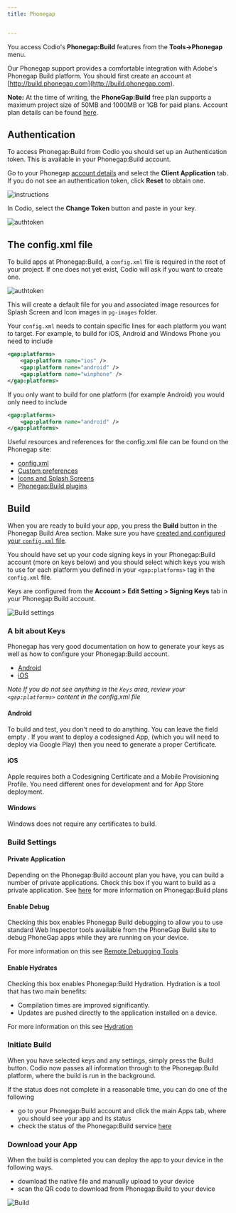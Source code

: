```yaml
---
title: Phonegap


---
```


You access Codio's **Phonegap:Build** features from the **Tools->Phonegap** menu.

Our Phonegap support provides a comfortable integration with Adobe's Phonegap Build platform. You should first create an account at [http://build.phonegap.com](http://build.phonegap.com).

**Note:** At the time of writing, the **PhoneGap:Build** free plan supports a maximum project size of 50MB and 1000MB or 1GB for paid plans. Account plan details can be found [here](https://build.phonegap.com/plans).

## Authentication
To access Phonegap:Build from Codio you should set up an Authentication token. This is available in your Phonegap:Build account.

Go to your Phonegap [account details](https://build.phonegap.com/people/edit) and select the **Client Application** tab. If you do not see an authentication token, click **Reset** to obtain one.

![instructions](/img/phonegap-token-help.gif)

In Codio, select the **Change Token** button and paste in your key.

![authtoken](/img/authtoken.png)
## The config.xml file
To build apps at Phonegap:Build, a `config.xml` file is required in the root of your project. If one does not yet exist, Codio will ask if you want to create one.

![authtoken](/img/config.png)

This will create a default file for you and associated image resources for Splash Screen and Icon images in `pg-images` folder.

Your `config.xml` needs to contain specific lines for each platform you want to target. For example, to build for iOS, Android and Windows Phone you need to include

```xml
<gap:platforms>
    <gap:platform name="ios" />
    <gap:platform name="android" />
    <gap:platform name="winphone" />
</gap:platforms>
```

If you only want to build for one platform (for example Android) you would only need to include

```xml
<gap:platforms>
    <gap:platform name="android" />
</gap:platforms>
```

Useful resources and references for the config.xml file can be found on the Phonegap site:

- [config.xml](http://docs.phonegap.com/phonegap-build/configuring/)
- [Custom preferences](http://docs.phonegap.com/phonegap-build/configuring/preferences/)
- [Icons and Splash Screens](http://docs.phonegap.com/phonegap-build/configuring/icons-and-splash/)
- [Phonegap:Build plugins](http://docs.phonegap.com/phonegap-build/configuring/plugins/)
## Build
When you are ready to build your app, you press the **Build** button in the Phonegap Build Area section. Make sure you have [created and configured your `config.xml` file](/ide/tools/phonegap/config).

You should have set up your code signing keys in your Phonegap:Build account (more on keys below) and you should select which keys you wish to use for each platform you defined in your `<gap:platforms>` tag in the `config.xml` file.

Keys are configured from the **Account > Edit Setting > Signing Keys** tab in your Phonegap:Build account.

![Build settings](/img/buildsettings.png)


### A bit about Keys

Phonegap has very good documentation on how to generate your keys as well as how to configure your Phonegap:Build account.

- [Android](http://docs.phonegap.com/phonegap-build/signing/android/)
- [iOS](http://docs.phonegap.com/phonegap-build/signing/ios/)

*Note If you do not see anything in the `Keys` area, review your `<gap:platforms>` content in the config.xml file*

#### Android
To build and test, you don't need to do anything. You can leave the field empty . If you want to deploy a codesigned App, (which you will need to deploy via Google Play) then you need to generate a proper Certificate.

#### iOS
Apple requires both a Codesigning Certificate and a Mobile Provisioning Profile. You need different ones for development and for App Store deployment.

#### Windows
Windows does not require any certificates to build.


### Build Settings

#### Private Application

Depending on the Phonegap:Build account plan you have, you can build a number of private applications. Check this box if you want to build as a private application. See [here](https://build.phonegap.com/plans) for more information on Phonegap:Build plans

#### Enable Debug

Checking this box enables Phonegap Build debugging to allow you to use standard Web Inspector tools available from the PhoneGap Build site to debug PhoneGap apps while they are running on your device.

For more information on this see [Remote Debugging Tools](http://docs.phonegap.com/references/developer-app/debugging/)

#### Enable Hydrates

Checking this box enables Phonegap:Build Hydration. Hydration is a tool that has two main benefits:

- Compilation times are improved significantly.
- Updates are pushed directly to the application installed on a device.

For more information on this see [Hydration](http://docs.phonegap.com/phonegap-build/tools/hydration/)

### Initiate Build
When you have selected keys and any settings, simply press the Build button. Codio now passes all information through to the Phonegap:Build platform, where the build is run in the background.

If the status does not complete in a reasonable time, you can do one of the following

- go to your Phonegap:Build account and click the main Apps tab, where you should see your app and its status
- check the status of the Phonegap:Build service [here](http://status.build.phonegap.com/)

### Download your App
When the build is completed you can deploy the app to your device in the following ways.

- download the native file and manually upload to your device
- scan the QR code to download from Phonegap:Build to your device

![Build](/img/build.png)



